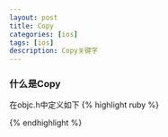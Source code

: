 ```yaml
---
layout: post
title: Copy
categories: [ios]
tags: [ios]
description: Copy关键字
---
```


<h3>什么是Copy</h3>

在objc.h中定义如下
{% highlight ruby %}

{% endhighlight %}



